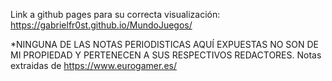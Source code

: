 Link a github pages para su correcta visualización: https://gabrielfr0st.github.io/MundoJuegos/

*NINGUNA DE LAS NOTAS PERIODISTICAS AQUÍ EXPUESTAS NO SON DE MI PROPIEDAD Y PERTENECEN A SUS RESPECTIVOS REDACTORES.
Notas extraidas de https://www.eurogamer.es/
